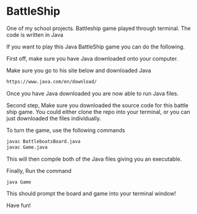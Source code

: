 # BattleShip
One of my school projects. 
Battleship game played through terminal. The code is written in Java

If you want to play this Java BattleShip game you can do the following.

First off, make sure you have Java downloaded onto your computer. 

Make sure you go to his site below and downloaded Java

```bash
https://www.java.com/en/download/
```

Once you have Java downloaded you are now able to run Java files.

Second step,
Make sure you downloaded the source code for this battle ship game. You could either clone the repo into your terminal, or you can just downloaded the files individually. 

To turn the game, use the following commands

```bash
javac BattleboatsBoard.java 
javac Game.java
```

This will then compile both of the Java files giving you an executable.

Finally, Run the command 

```bash
java Game
```

This should prompt the board and game into your terminal window!

Have fun!
